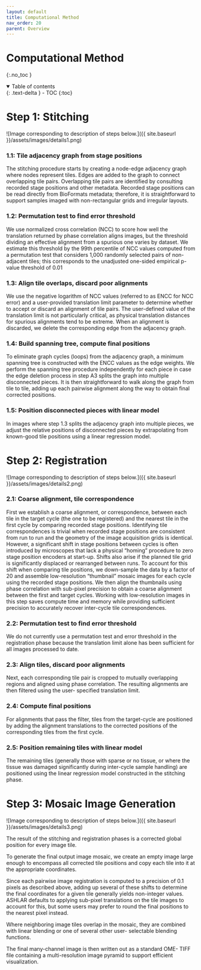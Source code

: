 ```yaml
---
layout: default
title: Computational Method
nav_order: 20
parent: Overview
---
```

# Computational Method
{:.no_toc }

<details open markdown="block">
  <summary>
    Table of contents
  </summary>
  {: .text-delta }
  - TOC
{:toc}
</details>

# Step 1: Stitching
![Image corresponding to description of steps below.]({{ site.baseurl }}/assets/images/details1.png)

### 1.1: Tile adjacency graph from stage positions
The stitching procedure starts by creating a node-edge adjacency graph where nodes represent tiles. Edges are added to the graph to connect overlapping tile pairs. Overlapping tile pairs are identified by consulting recorded stage positions and other metadata. Recorded stage positions can be read directly from BioFormats metadata; therefore, it is straightforward to support samples imaged with non-rectangular grids and irregular layouts.  
### 1.2: Permutation test to find error threshold
We use normalized cross correlation (NCC) to score how well the translation returned by phase correlation aligns images, but the threshold dividing an effective alignment from a spurious one varies by dataset. We estimate this threshold by the 99th percentile of NCC values computed from a permutation test that considers 1,000 randomly selected pairs of non-adjacent tiles; this corresponds to the unadjusted one-sided empirical p-value threshold of 0.01  
### 1.3: Align tile overlaps, discard poor alignments 
We use the negative logarithm of NCC values (referred to as ENCC for NCC error) and a user-provided translation limit parameter to determine whether to accept or discard an alignment of tile pairs. The user-defined value of the translation limit is not particularly critical, as physical translation distances for spurious alignments tend to be extreme. When an alignment is discarded, we delete the corresponding edge from the adjacency graph.   
### 1.4: Build spanning tree, compute final positions 
To eliminate graph cycles (loops) from the adjacency graph, a minimum spanning tree is constructed with the ENCC values as the edge weights. We perform the spanning tree procedure independently for each piece in case the edge deletion process in step A3 splits the graph into multiple disconnected pieces. It is then straightforward to walk along the graph from tile to tile, adding up each pairwise alignment along the way to obtain final corrected positions.  
### 1.5: Position disconnected pieces with linear model 
In images where step 1.3 splits the adjacency graph into multiple pieces, we adjust the relative positions of disconnected pieces by extrapolating from known-good tile positions using a linear regression model.   


# Step 2: Registration
![Image corresponding to description of steps below.]({{ site.baseurl }}/assets/images/details2.png)

### 2.1: Coarse alignment, tile correspondence
First we establish a coarse alignment, or correspondence, between each tile in the target cycle (the one to be registered) and the nearest tile in the first cycle by comparing recorded stage positions. Identifying tile correspondences is trivial when recorded stage positions are consistent from run to run and the geometry of the image acquisition grids is identical. However, a significant shift in stage positions between cycles is often introduced by microscopes that lack a physical “homing” procedure to zero stage position encoders at start-up. Shifts also arise if the planned tile grid is significantly displaced or rearranged between runs. To account for this shift when comparing tile positions, we down-sample the data by a factor of 20 and assemble low-resolution “thumbnail” mosaic images for each cycle using the recorded stage positions. We then align the thumbnails using phase correlation with sub-pixel precision to obtain a coarse alignment between the first and target cycles. Working with low-resolution images in this step saves compute time and memory while providing sufficient precision to accurately recover inter-cycle tile correspondences.  
### 2.2: Permutation test to find error threshold
We do not currently use a permutation test and error threshold in the registration phase because the translation limit alone has been sufficient for all images processed to date.  
### 2.3: Align tiles, discard poor alignments
Next, each corresponding tile pair is cropped to mutually overlapping regions and aligned using phase correlation. The resulting alignments are then filtered using the user- specified translation limit.  
### 2.4: Compute final positions
For alignments that pass the filter, tiles from the target-cycle are positioned by adding the alignment translations to the corrected positions of the corresponding tiles from the first cycle.  
### 2.5: Position remaining tiles with linear model
The remaining tiles (generally those with sparse or no tissue, or where the tissue was damaged significantly during inter-cycle sample handling) are positioned using the linear regression model constructed in the stitching phase.  


# Step 3: Mosaic Image Generation
![Image corresponding to description of steps below.]({{ site.baseurl }}/assets/images/details3.png)

The result of the stitching and registration phases is a corrected global position for every image tile.  

To generate the final output image mosaic, we create an empty image large enough to encompass all corrected tile positions and copy each tile into it at the appropriate coordinates.  

Since each pairwise image registration is computed to a precision of 0.1 pixels as described above, adding up several of these shifts to determine the final coordinates for a given tile generally yields non-integer values. ASHLAR defaults to applying sub-pixel translations on the tile images to account for this, but some users may prefer to round the final positions to the nearest pixel instead. 

Where neighboring image tiles overlap in the mosaic, they are combined with linear blending or one of several other user- selectable blending functions. 

The final many-channel image is then written out as a standard OME- TIFF file containing a multi-resolution image pyramid to support efficient visualization. 

